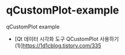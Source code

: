 # qCustomPlot-example
qCustomPlot example

- [Qt 데이터 시각화 도구 QCustomPlot 사용하기(1)]https://1d1cblog.tistory.com/335

